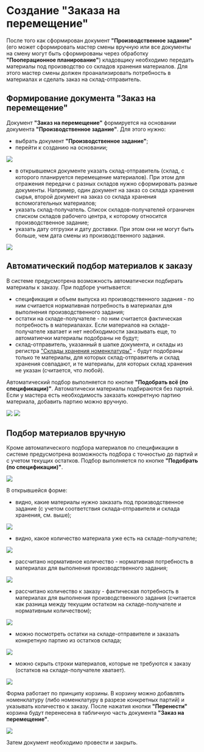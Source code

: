# Создание "Заказа на перемещение"

После того как сформирован документ **"Производственное задание"** (его может сформировать мастер смены вручную или все документы на смену могут быть сформированы через обработку **"Пооперационное планирование"**) кладовщику необходимо передать материалы под производство со складов хранения материалов. Для этого мастер смены должен проанализировать потребность в материалах и сделать заказ на склад-отправитель. 

## Формирование документа "Заказ на перемещение"

Документ **"Заказ на перемещение"** формируется на основании документа **"Производственное задание"**. Для этого нужно:

- выбрать документ **"Производственное задание"**;
- перейти к созданию на основании;

![](image.png)

- в открывшемся документе указать склад-отправитель (склад, с которого планируется перемещение материалов). При этом для отражения передачи с разных складов нужно сформировать разные документы. Например, один документ на заказ со склада хранения сырья, второй документ на заказ со склада хранения вспомогательных материалов; 
- указать склад-получатель. Список складов-получателей ограничен списком складов рабочего центра, к которому относится производственное задание;
- указать дату отгрузки и дату доставки. При этом они не могут быть больше, чем дата смены из производственного задания.

![](image-1.png)

## Автоматический подбор материалов к заказу

В системе предусмотрена возможность автоматически подбирать материалы к заказу. При подборе учитывается:

- спецификация и объем выпуска из производственного задания - по ним считается нормативная потребность в материалах для выполнения производственного задания;
- остатки на складе-получателе - по ним считается фактическая потребность в материалахах. Если материалов на складе-получателе хватает и нет необходимости заказывать еще, то автоматиечки материалы подобраны не будут;
- склад-отправитель, указанный в шапке документа, и склады из регистра ["Склады хранения номенклатуры"](../../../CommonInformation/KindOfNomenclature.md) - будут подобраны только те материалы, для которых склад-отправитель и склад хранения совпадают, и те материалы, для которых склад хранения не указан (считается, что любой).

Автоматический подбор выполняется по кнопке **"Подобрать всё (по спецификации)"**. Автоматически материалы подбираются без партий. Если у мастера есть необходимость заказать конкретную партию материала, добавить партию можно вручную. 

![](image-2.png)
![](image-3.png)

## Подбор материалов вручную

Кроме автоматического подбора материалов по спецификации в системе предусмотрена возможность подбора с точностью до партий и с учетом текущих остатков. Подбор выполняется по кнопке **"Подобрать (по спецификации)"**.

![](image-4.png)

В открывшейся форме:

- видно, какие материалы нужно заказать под производственное задание (с учетом соответствия склада-отправителя и склада хранения, см. выше);

![](image-5.png)

- видно, какое количество материала уже есть на складе-получателе;

![](image-6.png)

- рассчитано нормативное количество - нормативная потребность в материалах для выполнения производственного задания;

![](image-7.png)

- рассчитано количество к заказу - фактическая потребность в материалах для выполнения производственного задания (считается как разница между текущим остатком на складе-получателе и нормативным количеством);

![](image-8.png)

- можно посмотреть остатки на складе-отправителе и заказать конкретную партию из остатков склада;

![](image-9.png)

- можно скрыть строки материалов, которые не требуются к заказу (остатков на складе-получателе хватает).

![](image-10.png)

Форма работает по принципу корзины. В корзину можно добавлять номенклатуру (либо номенклатуру в разрезе конкретных партий) и указывать количество к заказу. После нажатия кнопки **"Перенести"** корзина будут перенесена в табличную часть документа **"Заказ на перемещение"**.

![](11.gif)

Затем документ необходимо провести и закрыть.